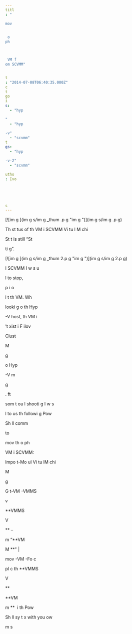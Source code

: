 ```yaml
---
titl
: "

mov
 

 o
ph



 VM f
om SCVMM"


t
: "2014-07-08T06:40:35.000Z"
c
t
go
i
s: 
  - "hyp

"
  - "hyp

-v"
  - "scvmm"
t
gs: 
  - "hyp

-v-2"
  - "scvmm"

utho
: Ivo 





s
---
```


[![im
g
](im
g
s/im
g
_thum
.p
g "im
g
")](im
g
s/im
g
.p
g)

Th
 st
tus of th
 VM i
 SCVMM Vi
tu
l M
chi

 St
t
 is still “St

ti
g”. 

[![im
g
](im
g
s/im
g
_thum
2.p
g "im
g
")](im
g
s/im
g
2.p
g)

I
 SCVMM I w
s u


l
 to stop, 

p
i
 o
 

l
t
 th
 VM. Wh

 looki
g o
 th
 Hyp

-V host, th
 VM 
i

’t 
xist i
 F
ilov

 Clust

 M


g

 o
 Hyp

-V m


g

. 
ft

 som
 t
ou
l
shooti
g I w
s 

l
 to us
 th
 followi
g Pow

Sh
ll comm


 to 

mov
 th
 o
ph



 VM i
 SCVMM:

Impo
t-Mo
ul
 Vi
tu
lM
chi

M


g



G
t-VM -VMMS

v

 **VMMS

V

** –

m
 “**VM

M
**" | 

mov
-VM -Fo
c




pl
c
 th
 **VMMS

V

** 


 **VM

m
**  i
 th
 Pow

Sh
ll sy
t
x with you
 ow
 

m
s







